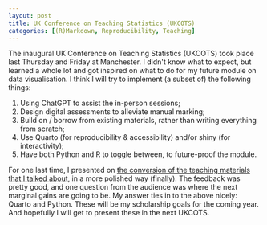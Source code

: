 ```yaml
---
layout: post
title: UK Conference on Teaching Statistics (UKCOTS)
categories: [(R)Markdown, Reproducibility, Teaching]
---
```


The inaugural UK Conference on Teaching Statistics (UKCOTS) took place last Thursday and Friday at Manchester. I didn't know what to expect, but learned a whole lot and got inspired on what to do for my future module on data visualisation. I think I will try to implement (a subset of) the following things:

1. Using ChatGPT to assist the in-person sessions;
2. Design digital assessments to alleviate manual marking;
3. Build on / borrow from existing materials, rather than writing everything from scratch;
4. Use Quarto (for reproducibility & accessibility) and/or shiny (for interactivity);
5. Have both Python and R to toggle between, to future-proof the module.

For one last time, I presented on [the conversion of the teaching materials that I talked about](/slides/ukcots_20240614.html), in a more polished way (finally). The feedback was pretty good, and one question from the audience was where the next marginal gains are going to be. My answer ties in to the above nicely: Quarto and Python. These will be my scholarship goals for the coming year. And hopefully I will get to present these in the next UKCOTS.
